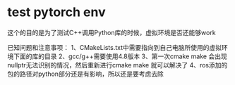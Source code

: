 # test pytorch env

这个的目的是为了测试C++调用Python库的时候，虚拟环境是否还能够work

已知问题和注意事项：
1、CMakeLists.txt中需要指向到自己电脑所使用的虚拟环境下面的库的目录
2、gcc/g++需要使用4.8版本
3、第一次cmake make 会出现nullptr无法识别的情况，然后重新进行cmake make 就可以解决了
4、ros添加的包的路径对python部分还是有影响，所以还是要考虑去除
